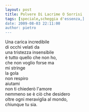 ```yaml
---
layout: post
title: Polvere Di Lacrime O Sorrisi
tags: [speciale,scheggia d'essenza,]
date: 2009-08-03 22:11:00
author: pietro
---
```

Una carica incredibile<br/>di occhi velati da<br/>una tristezza insensibile<br/>è tutto quello che non ho,<br/>che non voglio forse ma<br/>mi stringe<br/>la gola<br/>non respiro<br/>aiutami<br/>non ti chiederò l'amore<br/>nemmeno se è ciò che desidero<br/>oltre ogni meraviglia al mondo,<br/>chiunque tu sia.
